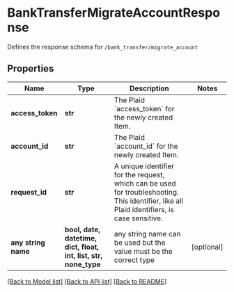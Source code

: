 # BankTransferMigrateAccountResponse

Defines the response schema for `/bank_transfer/migrate_account`

## Properties
Name | Type | Description | Notes
------------ | ------------- | ------------- | -------------
**access_token** | **str** | The Plaid &#x60;access_token&#x60; for the newly created Item. | 
**account_id** | **str** | The Plaid &#x60;account_id&#x60; for the newly created Item. | 
**request_id** | **str** | A unique identifier for the request, which can be used for troubleshooting. This identifier, like all Plaid identifiers, is case sensitive. | 
**any string name** | **bool, date, datetime, dict, float, int, list, str, none_type** | any string name can be used but the value must be the correct type | [optional]

[[Back to Model list]](../README.md#documentation-for-models) [[Back to API list]](../README.md#documentation-for-api-endpoints) [[Back to README]](../README.md)


